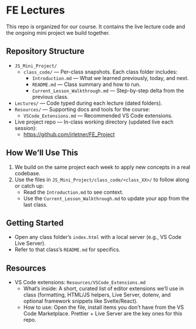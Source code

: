 # FE Lectures

This repo is organized for our course. It contains the live lecture code and the ongoing mini project we build together.

## Repository Structure

- `JS_Mini_Project/`
  - `class_code/` — Per-class snapshots. Each class folder includes:
    - `Introduction.md` — What we learned previously, today, and next.
    - `README.md` — Class summary and how to run.
    - `Current_Lesson_Walkthrough.md` — Step-by-step delta from the previous class.
- `Lectures/` — Code typed during each lecture (dated folders).
- `Resources/` — Supporting docs and tools for the course:
  - `VSCode_Extensions.md` — Recommended VS Code extensions.
- Live project repo — In-class working directory (updated live each session):
  - https://github.com/jrletner/FE_Project

## How We’ll Use This

1. We build on the same project each week to apply new concepts in a real codebase.
2. Use the files in `JS_Mini_Project/class_code/<class_XX>/` to follow along or catch up:
   - Read the `Introduction.md` to see context.
   - Use the `Current_Lesson_Walkthrough.md` to update your app from the last class.

## Getting Started

- Open any class folder’s `index.html` with a local server (e.g., VS Code Live Server).
- Refer to that class’s `README.md` for specifics.

## Resources

- VS Code extensions: `Resources/VSCode_Extensions.md`
  - What’s inside: A short, curated list of editor extensions we’ll use in class (formatting, HTML/JS helpers, Live Server, dotenv, and optional framework snippets like Svelte/React).
  - How to use: Open the file, install items you don’t have from the VS Code Marketplace. Prettier + Live Server are the key ones for this repo.
